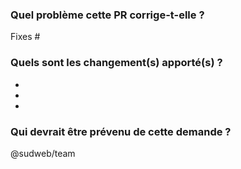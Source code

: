 
### Quel problème cette PR corrige-t-elle ?

Fixes #

### Quels sont les changement(s) apporté(s) ?

-
-
-

### Qui devrait être prévenu de cette demande ?

@sudweb/team
